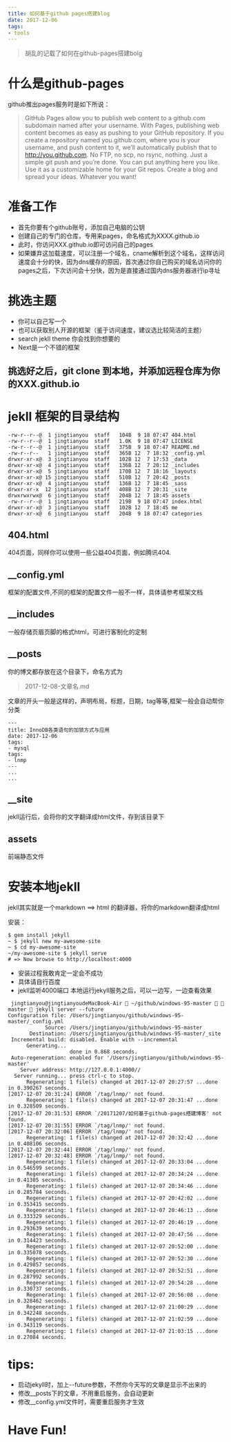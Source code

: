 ```yaml
---
title: 如何基于github pages搭建blog
date: 2017-12-06
tags: 
- tools
---
```

> 胡乱的记载了如何在github-pages搭建bolg

# 什么是github-pages

github推出pages服务时是如下所说：

> GitHub Pages allow you to publish web content to a github.com subdomain named after your username. With Pages, publishing web content becomes as easy as pushing to your GitHub repository.
If you create a repository named you.github.com, where you is your username, and push content to it, we’ll automatically publish that to http://you.github.com. No FTP, no scp, no rsync, nothing. Just a simple git push and you’re done. You can put anything here you like. Use it as a customizable home for your Git repos. Create a blog and spread your ideas. Whatever you want!


# 准备工作

* 首先你要有个github账号，添加自己电脑的公钥
* 创建自己的专门的仓库，专用来pages，命名格式为XXXX.github.io 
* 此时，你访问XXX.github.io即可访问自己的pages
* 如果嫌弃这加载速度，可以注册一个域名，cname解析到这个域名，这样访问速度会十分的快，因为dns缓存的原因，首次通过你自己购买的域名访问你的pages之后，下次访问会十分快，因为是直接通过国内dns服务器进行ip寻址


# 挑选主题

* 你可以自己写一个
* 也可以获取别人开源的框架（鉴于访问速度，建议选比较简洁的主题）
* search jekll theme 你会找到你想要的
* Next是一个不错的框架

## 挑选好之后，git clone 到本地，并添加远程仓库为你的XXX.github.io

# jekll 框架的目录结构

```shell
-rw-r--r--@  1 jingtianyou  staff   104B  9 18 07:47 404.html
-rw-r--r--@  1 jingtianyou  staff   1.0K  9 18 07:47 LICENSE
-rw-r--r--@  1 jingtianyou  staff   375B  9 18 07:47 README.md
-rw-r--r--   1 jingtianyou  staff   365B 12  7 18:32 _config.yml
drwxr-xr-x@  3 jingtianyou  staff   102B 12  7 17:53 _data
drwxr-xr-x@  4 jingtianyou  staff   136B 12  7 20:12 _includes
drwxr-xr-x@  5 jingtianyou  staff   170B 12  7 18:16 _layouts
drwxr-xr-x@ 15 jingtianyou  staff   510B 12  7 20:42 _posts
drwxr-xr-x@  4 jingtianyou  staff   136B 12  7 18:45 _sass
drwxr-xr-x  12 jingtianyou  staff   408B 12  7 20:31 _site
drwxrwxrwx@  6 jingtianyou  staff   204B 12  7 18:45 assets
-rw-r--r--@  1 jingtianyou  staff   219B  9 18 07:47 index.html
drwxr-xr-x@  3 jingtianyou  staff   102B 12  7 18:45 me
drwxr-xr-x@  6 jingtianyou  staff   204B  9 18 07:47 categories
```

## 404.html
404页面，同样你可以使用一些公益404页面，例如腾讯404.

## __config.yml
框架的配置文件,不同的框架的配置文件一般不一样，具体请参考框架文档

## __includes
一般存储页眉页脚的格式html，可进行客制化的定制

## __posts
你的博文都存放在这个目录下，命名方式为
> 2017-12-08-文章名.md

文章的开头一般是这样的，声明布局，标题，日期，tag等等,框架一般会自动帮你分类

```shell
---
title: InnoDB各类语句的加锁方式与应用
date: 2017-12-06
tags:
- mysql
tags: 
- lnmp
---
...
...
```
## __site
jekll运行后，会将你的文字翻译成html文件，存到该目录下

## assets
前端静态文件

# 安装本地jekll

jekll其实就是一个markdown ==> html 的翻译器，将你的markdown翻译成html

安装：

```shell
$ gem install jekyll
~ $ jekyll new my-awesome-site
~ $ cd my-awesome-site
~/my-awesome-site $ jekyll serve
# => Now browse to http://localhost:4000
```
* 安装过程我敢肯定一定会不成功
* 具体请自行百度
* jekll监听4000端口
本地运行jekyll服务之后，可以一边写，一边查看效果

```shell
 jingtianyou@jingtianyoudeMacBook-Air  ~/github/windows-95-master   master  jekyll server --future
Configuration file: /Users/jingtianyou/github/windows-95-master/_config.yml
            Source: /Users/jingtianyou/github/windows-95-master
       Destination: /Users/jingtianyou/github/windows-95-master/_site
 Incremental build: disabled. Enable with --incremental
      Generating...
                    done in 0.868 seconds.
 Auto-regeneration: enabled for '/Users/jingtianyou/github/windows-95-master'
    Server address: http://127.0.0.1:4000//
  Server running... press ctrl-c to stop.
      Regenerating: 1 file(s) changed at 2017-12-07 20:27:57 ...done in 0.390267 seconds.
[2017-12-07 20:31:24] ERROR `/tag/lnmp/' not found.
      Regenerating: 1 file(s) changed at 2017-12-07 20:31:47 ...done in 0.328509 seconds.
[2017-12-07 20:31:53] ERROR `/20171207/如何基于github-pages搭建博客' not found.
[2017-12-07 20:31:55] ERROR `/tag/lnmp/' not found.
[2017-12-07 20:32:06] ERROR `/tag/lnmp/' not found.
      Regenerating: 1 file(s) changed at 2017-12-07 20:32:42 ...done in 0.408106 seconds.
[2017-12-07 20:32:44] ERROR `/tag/lnmp/' not found.
[2017-12-07 20:32:48] ERROR `/tag/lnmp/' not found.
      Regenerating: 1 file(s) changed at 2017-12-07 20:33:04 ...done in 0.546599 seconds.
      Regenerating: 1 file(s) changed at 2017-12-07 20:34:24 ...done in 0.41305 seconds.
      Regenerating: 1 file(s) changed at 2017-12-07 20:34:46 ...done in 0.285784 seconds.
      Regenerating: 1 file(s) changed at 2017-12-07 20:42:02 ...done in 0.353415 seconds.
      Regenerating: 1 file(s) changed at 2017-12-07 20:46:13 ...done in 0.333329 seconds.
      Regenerating: 1 file(s) changed at 2017-12-07 20:46:19 ...done in 0.293639 seconds.
      Regenerating: 1 file(s) changed at 2017-12-07 20:47:56 ...done in 0.314423 seconds.
      Regenerating: 1 file(s) changed at 2017-12-07 20:52:00 ...done in 0.335078 seconds.
      Regenerating: 1 file(s) changed at 2017-12-07 20:52:30 ...done in 0.429857 seconds.
      Regenerating: 1 file(s) changed at 2017-12-07 20:52:51 ...done in 0.287992 seconds.
      Regenerating: 1 file(s) changed at 2017-12-07 20:54:28 ...done in 0.330737 seconds.
      Regenerating: 1 file(s) changed at 2017-12-07 20:56:08 ...done in 0.328462 seconds.
      Regenerating: 1 file(s) changed at 2017-12-07 21:00:29 ...done in 0.342248 seconds.
      Regenerating: 1 file(s) changed at 2017-12-07 21:02:59 ...done in 0.343119 seconds.
      Regenerating: 1 file(s) changed at 2017-12-07 21:03:15 ...done in 0.27084 seconds.
```

# tips:
* 启动jekyll时，加上--future参数，不然你今天写的文章是显示不出来的
* 修改__posts下的文章，不用重启服务，会自动更新
* 修改__config.yml文件时，需要重启服务才生效

# Have Fun!
